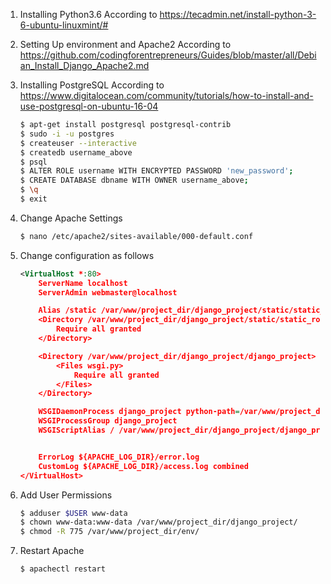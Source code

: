 1. Installing Python3.6
    According to https://tecadmin.net/install-python-3-6-ubuntu-linuxmint/#
2. Setting Up environment and Apache2
    According to https://github.com/codingforentrepreneurs/Guides/blob/master/all/Debian_Install_Django_Apache2.md

3. Installing PostgreSQL
    According to https://www.digitalocean.com/community/tutorials/how-to-install-and-use-postgresql-on-ubuntu-16-04
    ```bash
    $ apt-get install postgresql postgresql-contrib
    $ sudo -i -u postgres
    $ createuser --interactive
    $ createdb username_above
    $ psql
    $ ALTER ROLE username WITH ENCRYPTED PASSWORD 'new_password';
    $ CREATE DATABASE dbname WITH OWNER username_above;
    $ \q
    $ exit
    ```

4. Change Apache Settings
    ```bash
    $ nano /etc/apache2/sites-available/000-default.conf
    ```
5. Change configuration as follows
    ```xml
    <VirtualHost *:80>
        ServerName localhost
        ServerAdmin webmaster@localhost

        Alias /static /var/www/project_dir/django_project/static/static_root
        <Directory /var/www/project_dir/django_project/static/static_root>
            Require all granted
        </Directory>

        <Directory /var/www/project_dir/django_project/django_project>
            <Files wsgi.py>
                Require all granted
            </Files>
        </Directory>

        WSGIDaemonProcess django_project python-path=/var/www/project_dir/env/lib/python3.6/site-packages python-home=/var/www/project_dir/django_project
        WSGIProcessGroup django_project
        WSGIScriptAlias / /var/www/project_dir/django_project/django_project/wsgi.py


        ErrorLog ${APACHE_LOG_DIR}/error.log
        CustomLog ${APACHE_LOG_DIR}/access.log combined
    </VirtualHost>
    ```

6. Add User Permissions 
    ```bash
    $ adduser $USER www-data
    $ chown www-data:www-data /var/www/project_dir/django_project/
    $ chmod -R 775 /var/www/project_dir/env/
    ```

7. Restart Apache
    ```bash
    $ apachectl restart
    ```

